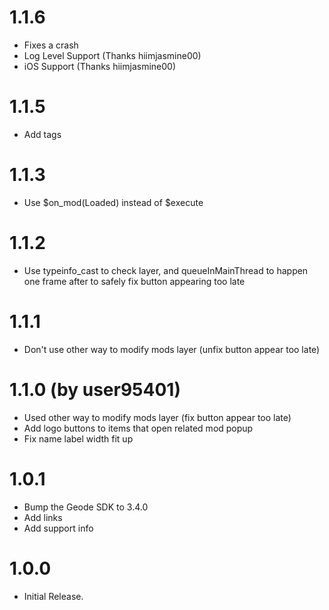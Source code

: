 # 1.1.6
- Fixes a crash
- Log Level Support (Thanks hiimjasmine00)
- iOS Support (Thanks hiimjasmine00)

# 1.1.5
- Add tags

# 1.1.3
- Use $on_mod(Loaded) instead of $execute

# 1.1.2 
- Use typeinfo_cast to check layer, and queueInMainThread to happen one frame after to safely fix button appearing too late

# 1.1.1 
- Don't use other way to modify mods layer (unfix button appear too late)

# 1.1.0 (by user95401)
- Used other way to modify mods layer (fix button appear too late)
- Add logo buttons to items that open related mod popup
- Fix name label width fit up

# 1.0.1
- Bump the Geode SDK to 3.4.0
- Add links
- Add support info

# 1.0.0
- Initial Release.
